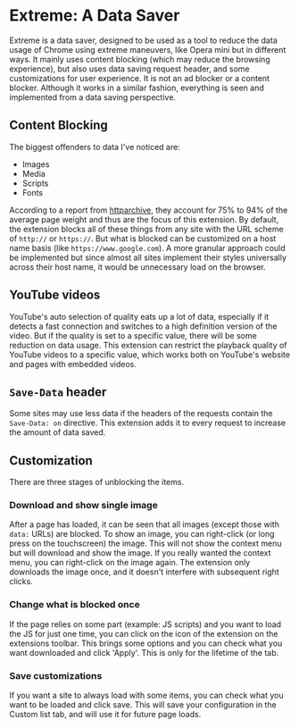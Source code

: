 # Extreme: A Data Saver

Extreme is a data saver, designed to be used as a tool to reduce the data usage
of Chrome using extreme maneuvers, like Opera mini but in different ways. It
mainly uses content blocking (which may reduce the browsing experience), but
also uses data saving request header, and some customizations for user
experience. It is not an ad blocker or a content blocker. Although it works in
a similar fashion, everything is seen and implemented from a data saving
perspective.

## Content Blocking

The biggest offenders to data I've noticed are:

- Images
- Media
- Scripts
- Fonts

According to a report from
[httparchive](https://httparchive.org/reports/page-weight), they account for
75% to 94% of the average page weight and thus are the focus of this
extension. By default, the extension blocks all of these things from any site
with the URL scheme of `http://` or `https://`. But what is blocked can be
customized on a host name basis (like `https://www.google.com`). A more
granular approach could be implemented but since almost all sites implement
their styles universally across their host name, it would be unnecessary load
on the browser.

## YouTube videos

YouTube's auto selection of quality eats up a lot of data, especially if it
detects a fast connection and switches to a high definition version of the
video. But if the quality is set to a specific value, there will be some
reduction on data usage. This extension can restrict the playback quality
of YouTube videos to a specific value, which works both on YouTube's website
and pages with embedded videos.
 
## `Save-Data` header

Some sites may use less data if the headers of the requests contain the
`Save-Data: on` directive. This extension adds it to every request to increase
the amount of data saved.

## Customization

There are three stages of unblocking the items.

### Download and show single image

After a page has loaded, it can be seen that all images (except those with
`data:` URLs) are blocked. To show an image, you can right-click (or long press
on the touchscreen) the image. This will not show the context menu but will
download and show the image. If you really wanted the context menu, you can
right-click on the image again. The extension only downloads the image once,
and it doesn't interfere with subsequent right clicks.

### Change what is blocked once

If the page relies on some part (example: JS scripts) and you want to load the
JS for just one time, you can click on the icon of the extension on the
extensions toolbar. This brings some options and you can check what you want
downloaded and click 'Apply'. This is only for the lifetime of the tab.

### Save customizations

If you want a site to always load with some items, you can check what you want
to be loaded and click save. This will save your configuration in the Custom
list tab, and will use it for future page loads.
